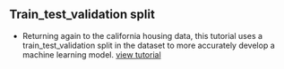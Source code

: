 ## Train_test_validation split
  - Returning again to the california housing data, this tutorial uses a train_test_validation split in the dataset to more accurately develop a machine learning model.
  [view tutorial](https://colab.research.google.com/github/google/eng-edu/blob/main/ml/cc/exercises/validation_and_test_sets.ipynb?utm_source=mlcc&utm_campaign=colab-external&utm_medium=referral&utm_content=validation_tf2-colab&hl=en)